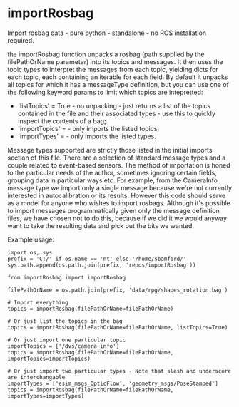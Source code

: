 # importRosbag
Import rosbag data - pure python - standalone - no ROS installation required.

the importRosbag function unpacks a rosbag (path supplied by the filePathOrName parameter) into its topics and messages. 
It then uses the topic types to interpret the messages from each topic, yielding dicts for each topic, each containing an iterable for each field.
By default it unpacks all topics for which it has a messageType definition, but you can use one of the following keyword params to limit which topics are intepretted:

* 'listTopics' = True - no unpacking - just returns a list of the topics contained in the file and their associated types - use this to quickly inspect the contents of a bag;
* 'importTopics' = <list of strings> - only imports the listed topics;
* 'importTypes' = <list of strings> - only imports the listed types.

Message types supported are strictly those listed in the initial imports section of this file.
There are a selection of standard message types and a couple related to event-based sensors. 
The method of importation is honed to the particular needs of the author, sometimes ignoring certain fields, grouping data in particular ways etc. 
For example, from the CameraInfo message type we import only a single message because we're not currently interested in autocalibration or its results.
However this code should serve as a model for anyone who wishes to import rosbags.
Although it's possible to import messages programmatically given only the message definition files, we have chosen not to do this, because if we did it we would anyway want to take the resulting data and pick out the bits we wanted. 

Example usage:

```
import os, sys
prefix = 'C:/' if os.name == 'nt' else '/home/sbamford/'    
sys.path.append(os.path.join(prefix, 'repos/importRosbag'))

from importRosbag import importRosbag

filePathOrName = os.path.join(prefix, 'data/rpg/shapes_rotation.bag')

# Import everything
topics = importRosbag(filePathOrName=filePathOrName)

# Or just list the topics in the bag
topics = importRosbag(filePathOrName=filePathOrName, listTopics=True)

# Or just import one particular topic
importTopics = ['/dvs/camera_info']
topics = importRosbag(filePathOrName=filePathOrName, importTopics=importTopics)

# Or just import two particular types - Note that slash and underscore are interchangable
importTypes = ['esim_msgs_OpticFlow', 'geometry_msgs/PoseStamped']
topics = importRosbag(filePathOrName=filePathOrName, importTypes=importTypes)
```



